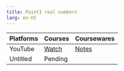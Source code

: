 ```yaml
---
title: Point1 real numbers
lang: en-US
---
```


| Platforms | Courses                                                                                      | Coursewares                                                     |
|-----------|----------------------------------------------------------------------------------------------|-----------------------------------------------------------------|
| YouTube   | [Watch](https://www.youtube.com/watch?v=OoKWixEfVY0&list=PLm0MFkgiW1JiF_atVuvDod8-ylSza1wJT) | [Notes](../../public/math/139%20Points%20courses/pdf/Notes.pdf) |
| Untitled  | Pending                                                                                      |                                                                 |

